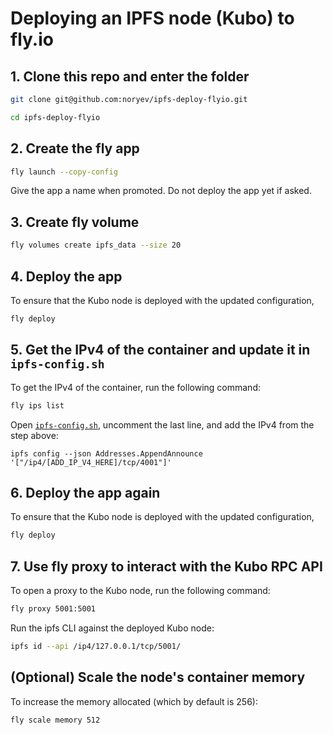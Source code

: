 # Deploying an IPFS node (Kubo) to fly.io

## 1. Clone this repo and enter the folder

```sh
git clone git@github.com:noryev/ipfs-deploy-flyio.git

cd ipfs-deploy-flyio
```

## 2. Create the fly app

```sh
fly launch --copy-config
```

Give the app a name when promoted. Do not deploy the app yet if asked.


## 3. Create fly volume

```sh
fly volumes create ipfs_data --size 20
```

## 4. Deploy the app

To ensure that the Kubo node is deployed with the updated configuration,

```sh
fly deploy
```

## 5. Get the IPv4 of the container and update it in `ipfs-config.sh`

To get the IPv4 of the container, run the following command:

```sh
fly ips list
```

Open [`ipfs-config.sh`](./ipfs-config.sh), uncomment the last line, and add the IPv4 from the step above:

```
ipfs config --json Addresses.AppendAnnounce '["/ip4/[ADD_IP_V4_HERE]/tcp/4001"]'
```

## 6. Deploy the app again

To ensure that the Kubo node is deployed with the updated configuration,

```sh
fly deploy
```

## 7. Use fly proxy to interact with the Kubo RPC API

To open a proxy to the Kubo node, run the following command:

```sh
fly proxy 5001:5001
```

Run the ipfs CLI against the deployed Kubo node:

```sh
ipfs id --api /ip4/127.0.0.1/tcp/5001/
```

## (Optional) Scale the node's container memory

To increase the memory allocated (which by default is 256):

```sh
fly scale memory 512
```
